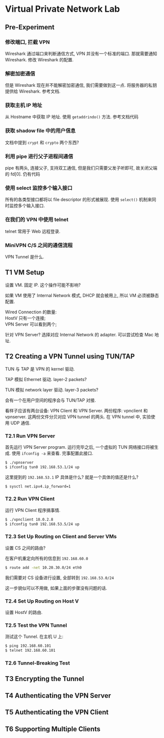 # Virtual Private Network Lab


## Pre-Experiment

### 修改端口, 拦截 VPN
Wireshark 通过端口来判断通信方式, VPN 并没有一个标准的端口. 那就需要通知 Wireshark. 修改 Wireshark 的配置. 

### 解密加密通信
但是 Wireshark 现在并不能解密加密通信, 我们需要做到这一点. 将服务器的私钥提供给 Wireshark. 参考文档. 

### 获取主机 IP 地址
从 Hostname 中获取 IP 地址. 使用 `getaddrindo()` 方法. 参考文档代码

### 获取 shadow file 中的用户信息
文档中提到 `crypt` 和 `crypto` 两个东西? 

### 利用 pipe 进行父子进程间通信
pipe 有两头, 连接父子, 支持双工通信, 但是我们只需要父发子听即可, 故关闭父端的 fd[0]. 仍有代码

### 使用 select 监控多个输入接口
所有的各类型接口都将以 file descriptor 的形式被展现. 使用 `select()` 机制来同时监控多个输入接口.

### 在我们的 VPN 中使用 telnet 
telnet 常用于 Web 远程登录. 

### MiniVPN C/S 之间的通信流程
VPN Tunnel 是什么. 


## T1 VM Setup
设置 VM. 固定 IP. 这个操作可能不影响? 

如果 VM 使用了 Internal Network 模式, DHCP 就会被用上, 所以 VM 必须被静态配置. 

Wired Connection 的数量:    
HostV 只有一个连接;   
VPN Server 可以看到两个;  

针对 VPN Server? 选择对应 Internal Network 的 adapter. 可以尝试检查 Mac 地址. 

## T2 Creating a VPN Tunnel using TUN/TAP

TUN 与 TAP 是 VPN 的 kernel 驱动. 

TAP 模拟 Ethernet 驱动. layer-2 packets? 

TUN 模拟 network layer 驱动. layer-3 packets?

会有一个在用户空间的程序会与 TUN/TAP 对接. 

看样子应该有两台设备: VPN Client 和 VPN Server. 两份程序: vpnclient 和 vpnserver. 这两份文件分贝对应 VPN tunnel 的两头. 在 VPN tunnel 中, 实验使用 UDP 通信. 

### T2.1 Run VPN Server

首先运行 VPN Server program. 运行完毕之后, 一个虚拟的 TUN 网络接口将被生成. 使用 `ifconfig -a` 来查看. 完事配置此接口. 

``` sh
$ ./vpnserver
$ ifconfig tun0 192.168.53.1/24 up
```

这里提到的 `192.168.53.1` IP 具体是什么? 就是一个具体的值还是什么? 

``` sh
$ sysctl net.ipv4.ip_forward=1
```

### T2.2 Run VPN Client

运行 VPN Client 程序搞事情. 

``` sh
$ ./vpnclient 10.0.2.8
$ ifconfig tun0 192.168.53.5/24 up
```

### T2.3 Set Up Routing on Client and Server VMs

设置 CS 之间的路由? 

在客户机重定向所有的信息到 `192.168.60.0` 

``` sh
$ route add -net 10.20.30.0/24 eth0
```
我们需要对 CS 设备进行设置, 全部转到 `192.168.53.0/24` 

这一步貌似可以不用做, 如果上面的步骤没有问题的话. 

### T2.4 Set Up Routing on Host V

设置 HostV 的路由. 

### T2.5 Test the VPN Tunnel

测试这个 Tunnel. 在主机 U 上:

``` sh
$ ping 192.168.60.101
$ telnet 192.168.60.101
```

### T2.6 Tunnel-Breaking Test

## T3 Encrypting the Tunnel

## T4 Authenticating the VPN Server

## T5 Authenticating the VPN Client

## T6 Supporting Multiple Clients


